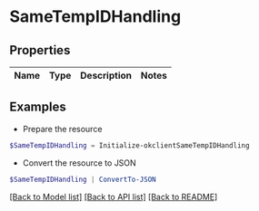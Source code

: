 # SameTempIDHandling
## Properties

Name | Type | Description | Notes
------------ | ------------- | ------------- | -------------

## Examples

- Prepare the resource
```powershell
$SameTempIDHandling = Initialize-okclientSameTempIDHandling 
```

- Convert the resource to JSON
```powershell
$SameTempIDHandling | ConvertTo-JSON
```

[[Back to Model list]](../README.md#documentation-for-models) [[Back to API list]](../README.md#documentation-for-api-endpoints) [[Back to README]](../README.md)

